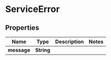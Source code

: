 

# ServiceError

## Properties

Name | Type | Description | Notes
------------ | ------------- | ------------- | -------------
**message** | **String** |  | 



